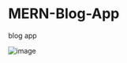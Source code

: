 # MERN-Blog-App
blog app

![image](https://github.com/rmv4714/MERN-Blog-App/assets/88729714/09dc844a-2faf-4557-9d1e-32ec7de7e38d)
